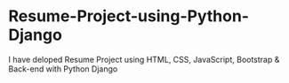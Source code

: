 # Resume-Project-using-Python-Django
I have deloped Resume Project using HTML, CSS, JavaScript, Bootstrap &amp; Back-end with Python Django

